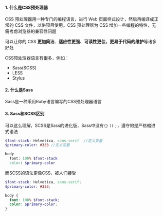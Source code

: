 #### 1. 什么是CSS预处理器

CSS 预处理器用一种专门的编程语言，进行 Web 页面样式设计，然后再编译成正常的 CSS 文件，以供项目使用。CSS 预处理器为 CSS 增加一些编程的特性，无需考虑浏览器的兼容性问题

可以让你的 CSS **更加简洁**、**适应性更强**、**可读性更佳**，**更易于代码的维护**等诸多好处

CSS预处理器语言有很多，例如：

- Sass(SCSS)
- LESS
- Stylus

#### 2. 什么是Sass

Sass是一种采用Ruby语言编写的CSS预处理器语言

#### 3. Sass和SCSS区别

可以这么理解，SCSS是Sass的进化版，Sass中没有`{}` `()` `;`，遵守的是严格缩进式语法

```scss
$font-stack: Helvetica, sans-serif  //定义变量
$primary-color: #333 //定义变量

body
  font: 100% $font-stack
  color: $primary-color
```

而SCSS的语法更像CSS，被人们接受

```scss
$font-stack: Helvetica, sans-serif;
$primary-color: #333;

body {
  font: 100% $font-stack;
  color: $primary-color;
}
```

